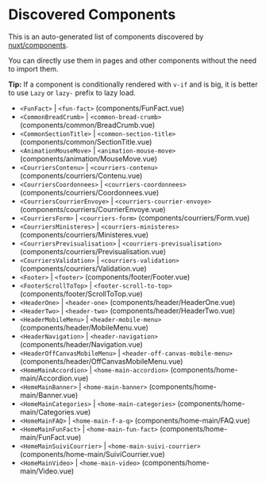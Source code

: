 # Discovered Components

This is an auto-generated list of components discovered by [nuxt/components](https://github.com/nuxt/components).

You can directly use them in pages and other components without the need to import them.

**Tip:** If a component is conditionally rendered with `v-if` and is big, it is better to use `Lazy` or `lazy-` prefix to lazy load.

- `<FunFact>` | `<fun-fact>` (components/FunFact.vue)
- `<CommonBreadCrumb>` | `<common-bread-crumb>` (components/common/BreadCrumb.vue)
- `<CommonSectionTitle>` | `<common-section-title>` (components/common/SectionTitle.vue)
- `<AnimationMouseMove>` | `<animation-mouse-move>` (components/animation/MouseMove.vue)
- `<CourriersContenu>` | `<courriers-contenu>` (components/courriers/Contenu.vue)
- `<CourriersCoordonnees>` | `<courriers-coordonnees>` (components/courriers/Coordonnees.vue)
- `<CourriersCourrierEnvoye>` | `<courriers-courrier-envoye>` (components/courriers/CourrierEnvoye.vue)
- `<CourriersForm>` | `<courriers-form>` (components/courriers/Form.vue)
- `<CourriersMinisteres>` | `<courriers-ministeres>` (components/courriers/Ministeres.vue)
- `<CourriersPrevisualisation>` | `<courriers-previsualisation>` (components/courriers/Previsualisation.vue)
- `<CourriersValidation>` | `<courriers-validation>` (components/courriers/Validation.vue)
- `<Footer>` | `<footer>` (components/footer/Footer.vue)
- `<FooterScrollToTop>` | `<footer-scroll-to-top>` (components/footer/ScrollToTop.vue)
- `<HeaderOne>` | `<header-one>` (components/header/HeaderOne.vue)
- `<HeaderTwo>` | `<header-two>` (components/header/HeaderTwo.vue)
- `<HeaderMobileMenu>` | `<header-mobile-menu>` (components/header/MobileMenu.vue)
- `<HeaderNavigation>` | `<header-navigation>` (components/header/Navigation.vue)
- `<HeaderOffCanvasMobileMenu>` | `<header-off-canvas-mobile-menu>` (components/header/OffCanvasMobileMenu.vue)
- `<HomeMainAccordion>` | `<home-main-accordion>` (components/home-main/Accordion.vue)
- `<HomeMainBanner>` | `<home-main-banner>` (components/home-main/Banner.vue)
- `<HomeMainCategories>` | `<home-main-categories>` (components/home-main/Categories.vue)
- `<HomeMainFAQ>` | `<home-main-f-a-q>` (components/home-main/FAQ.vue)
- `<HomeMainFunFact>` | `<home-main-fun-fact>` (components/home-main/FunFact.vue)
- `<HomeMainSuiviCourrier>` | `<home-main-suivi-courrier>` (components/home-main/SuiviCourrier.vue)
- `<HomeMainVideo>` | `<home-main-video>` (components/home-main/Video.vue)
